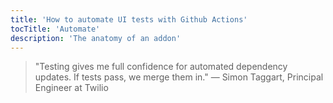 ```yaml
---
title: 'How to automate UI tests with Github Actions'
tocTitle: 'Automate'
description: 'The anatomy of an addon'
---
```


> "Testing gives me full confidence for automated dependency updates. If tests pass, we merge them in."
> — Simon Taggart, Principal Engineer at Twilio
